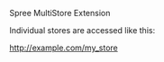 Spree MultiStore Extension

Individual stores are accessed like this:

http://example.com/my_store


